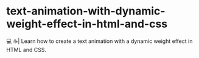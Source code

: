 # text-animation-with-dynamic-weight-effect-in-html-and-css
💻 ☕| Learn how to create a text animation with a dynamic weight effect in HTML and CSS.
